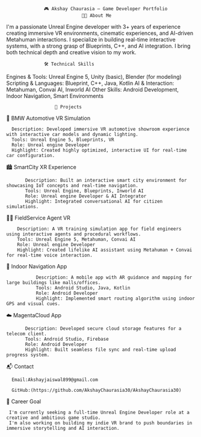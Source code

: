                   🎮 Akshay Chaurasia – Game Developer Portfolio
                                🧑‍💻 About Me
                                                                                     
 I'm a passionate Unreal Engine developer with 3+ years of experience creating immersive VR environments,
 cinematic experiences, and AI-driven Metahuman interactions. I specialize in building real-time interactive systems, 
 with a strong grasp of Blueprints, C++, and AI integration. I bring both technical depth and creative vision to my work.

 
                  🛠️ Technical Skills
                                                                                 
  Engines & Tools: Unreal Engine 5, Unity (basic), Blender (for modeling)
  Scripting & Languages: Blueprint, C++, Java, Kotlin
  AI & Interaction: Metahuman, Convai AI, Inworld AI
  Other Skills: Android Development, Indoor Navigation, Smart Environments

               
                      📂 Projects
                                  
  🚗 BMW Automotive VR Simulation
                                    
      Description: Developed immersive VR automotive showroom experience with interactive car models and dynamic lighting.
      Tools: Unreal Engine 5, Blueprints, VR
      Role: Unreal engine Developer
      Highlight: Created highly optimized, interactive UI for real-time car configuration.

                                                                   
                                                                 
  🏙️ SmartCity XR Experience
                                                                   
           Description: Built an interactive smart city environment for showcasing IoT concepts and real-time navigation.
           Tools: Unreal Engine, Blueprints, Inworld AI
           Role: Unreal engine Developer & AI Integrator
           Highlight: Integrated conversational AI for citizen simulations.


  🧍‍♂️ FieldService Agent VR
                          
        Description: A VR training simulation app for field engineers using interactive agents and procedural workflows.
        Tools: Unreal Engine 5, Metahuman, Convai AI
        Role: Unreal engine Developer
        Highlight: Created lifelike AI assistant using Metahuman + Convai for real-time voice interaction.
                                      

  🧭 Indoor Navigation App
                       
               Description: A mobile app with AR guidance and mapping for large buildings like malls/offices.
               Tools: Android Studio, Java, Kotlin
               Role: Android Developer
               Highlight: Implemented smart routing algorithm using indoor GPS and visual cues.


  ☁️ MagentaCloud App
          
           Description: Developed secure cloud storage features for a telecom client.
           Tools: Android Studio, Firebase
           Role: Android Developer
           Highlight: Built seamless file sync and real-time upload progress system.

  📬 Contact

      Email:Akshayjaiswal899@gmail.com

      GitHub:(https://github.com/AkshayChaurasia30/AkshayChaurasia30)

 🎯 Career Goal

     I'm currently seeking a full-time Unreal Engine Developer role at a creative and ambitious game studio.
     I'm also working on building my indie VR brand to push boundaries in immersive storytelling and AI interaction.

